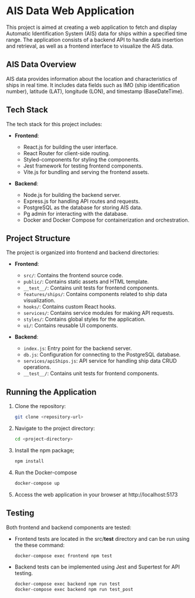 # AIS Data Web Application

This project is aimed at creating a web application to fetch and display Automatic Identification System (AIS) data for ships within a specified time range. The application consists of a backend API to handle data insertion and retrieval, as well as a frontend interface to visualize the AIS data.

## AIS Data Overview

AIS data provides information about the location and characteristics of ships in real time. It includes data fields such as IMO (ship identification number), latitude (LAT), longitude (LON), and timestamp (BaseDateTime).

## Tech Stack

The tech stack for this project includes:

- **Frontend**:

  - React.js for building the user interface.
  - React Router for client-side routing.
  - Styled-components for styling the components.
  - Jest framework for testing frontend components.
  - Vite.js for bundling and serving the frontend assets.

- **Backend**:
  - Node.js for building the backend server.
  - Express.js for handling API routes and requests.
  - PostgreSQL as the database for storing AIS data.
  - Pg admin for interacting with the database.
  - Docker and Docker Compose for containerization and orchestration.

## Project Structure

The project is organized into frontend and backend directories:

- **Frontend**:

  - `src/`: Contains the frontend source code.
  - `public/`: Contains static assets and HTML template.
  - `__test__/`: Contains unit tests for frontend components.
  - `features/ships/`: Contains components related to ship data visualization.
  - `hooks/`: Contains custom React hooks.
  - `services/`: Contains service modules for making API requests.
  - `styles/`: Contains global styles for the application.
  - `ui/`: Contains reusable UI components.

- **Backend**:
  - `index.js`: Entry point for the backend server.
  - `db.js`: Configuration for connecting to the PostgreSQL database.
  - `services/apiShips.js`: API service for handling ship data CRUD operations.
  - `__test__/`: Contains unit tests for frontend components.

## Running the Application

1. Clone the repository:

   ```bash
   git clone <repository-url>
   ```

2. Navigate to the project directory:
   ```bash
   cd <project-directory>
   ```
3. Install the npm package;
   ```bash
   npm install
   ```
4. Run the Docker-compose

   ```bash
   docker-compose up
   ```

5. Access the web application in your browser at http://localhost:5173

## Testing

Both frontend and backend components are tested:

- Frontend tests are located in the src/**test** directory and can be run using the these command:

  ```bash
  docker-compose exec frontend npm test

  ```

- Backend tests can be implemented using Jest and Supertest for API testing.

  ```bash
  docker-compose exec backend npm run test
  docker-compose exec backend npm run test_post

  ```
